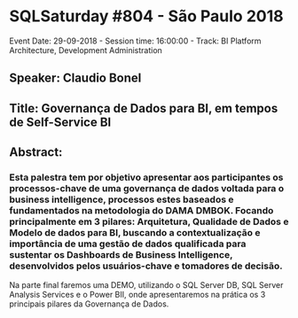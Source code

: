 # SQLSaturday #804 - São Paulo 2018
Event Date: 29-09-2018 - Session time: 16:00:00 - Track: BI Platform Architecture, Development  Administration
## Speaker: Claudio Bonel
## Title: Governança de Dados para BI, em tempos de Self-Service BI
## Abstract:
### Esta palestra tem por objetivo apresentar aos participantes os processos-chave de uma governança de dados voltada para o business intelligence, processos estes baseados e fundamentados na metodologia do DAMA DMBOK. Focando principalmente em 3 pilares: Arquitetura, Qualidade de Dados e Modelo de dados para BI, buscando a contextualização e importância de uma gestão de dados qualificada para sustentar os Dashboards de Business Intelligence, desenvolvidos pelos usuários-chave e tomadores de decisão.

Na parte final faremos uma DEMO, utilizando o SQL Server DB, SQL Server Analysis Services e o Power BII, onde apresentaremos na prática os 3 principais pilares da Governança de Dados.
